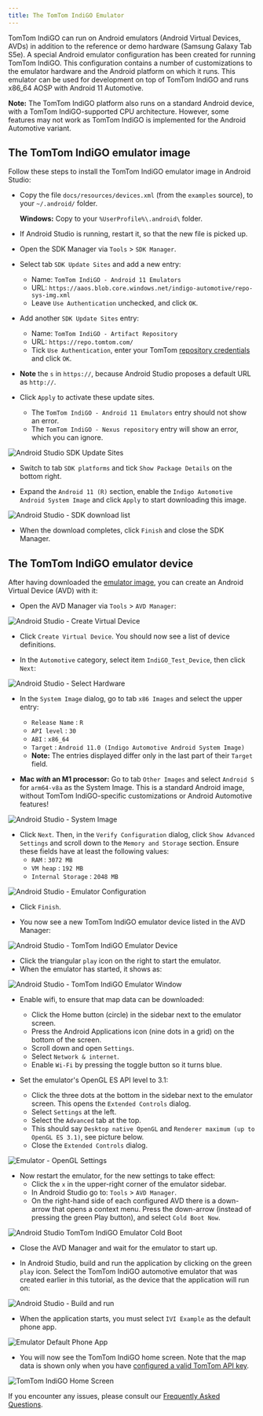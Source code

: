 ```yaml
---
title: The TomTom IndiGO Emulator
---
```


TomTom IndiGO can run on Android emulators (Android Virtual Devices, AVDs) in addition to the 
reference or demo hardware (Samsung Galaxy Tab S5e). A special Android emulator configuration has 
been created for running TomTom IndiGO. This configuration contains a number of customizations to 
the emulator hardware and the Android platform on which it runs. This emulator can be used for 
development on top of TomTom IndiGO and runs x86\_64 AOSP with Android 11 Automotive.

__Note:__ The TomTom IndiGO platform also runs on a standard Android device, with a TomTom 
IndiGO-supported CPU architecture. However, some features may not work as TomTom IndiGO is 
implemented for the Android Automotive variant.

## The TomTom IndiGO emulator image

Follow these steps to install the TomTom IndiGO emulator image in Android Studio:

- Copy the file `docs/resources/devices.xml` (from the `examples` source), to your `~/.android/`
  folder.

    __Windows:__ Copy to your `%UserProfile%\.android\` folder.

- If Android Studio is running, restart it, so that the new file is picked up.

- Open the SDK Manager via `Tools` > `SDK Manager`.

- Select tab `SDK Update Sites` and add a new entry:
    - Name: `TomTom IndiGO - Android 11 Emulators`
    - URL: `https://aaos.blob.core.windows.net/indigo-automotive/repo-sys-img.xml`
    - Leave `Use Authentication` unchecked, and click `OK`.

- Add another `SDK Update Sites` entry:
    - Name: `TomTom IndiGO - Artifact Repository`
    - URL: `https://repo.tomtom.com/`
    - Tick `Use Authentication`, enter your TomTom
      [repository credentials](/tomtom-indigo/documentation/getting-started/introduction)
      and click `OK`.

- __Note__ the `s` in `https://`, because Android Studio proposes a default URL as `http://`.

- Click `Apply` to activate these update sites.
    - The `TomTom IndiGO - Android 11 Emulators` entry should not show an error.
    - The `TomTom IndiGO - Nexus repository` entry will show an error, which you can ignore.

![Android Studio SDK Update Sites](images/android_studio_sdk_update_sites.png)

- Switch to tab `SDK platforms` and tick `Show Package Details` on the bottom right.

- Expand the `Android 11 (R)` section, enable the `Indigo Automotive Android System Image` and click
  `Apply` to start downloading this image.

![Android Studio - SDK download list](images/android_studio_sdk_platforms_download_list.png)

- When the download completes, click `Finish` and close the SDK Manager.

## The TomTom IndiGO emulator device

After having downloaded the [emulator image](#the-tomtom-indigo-emulator-image), you can create an
Android Virtual Device (AVD) with it:

- Open the AVD Manager via `Tools` > `AVD Manager`:

![Android Studio - Create Virtual Device](images/android_studio_your_virtual_devices.png)

- Click `Create Virtual Device`. You should now see a list of device definitions.

- In the `Automotive` category, select item `IndiGO_Test_Device`, then click `Next`:

![Android Studio - Select Hardware](images/android_studio_select_hardware.png)

- In the `System Image` dialog, go to tab `x86 Images` and select the upper entry:
    - `Release Name` : `R`
    - `API level` : `30`
    - `ABI` : `x86_64`
    - `Target` : `Android 11.0 (Indigo Automotive Android System Image)`
    - __Note:__ The entries displayed differ only in the last part of their `Target` field.

- __Mac _with_ an M1 processor:__ Go to tab `Other Images` and select `Android S` for `arm64-v8a` as
  the System Image. This is a standard Android image, without TomTom IndiGO-specific customizations 
  or Android Automotive features!

![Android Studio - System Image](images/android_studio_android_r.png)

- Click `Next`. Then, in the `Verify Configuration` dialog, click `Show Advanced Settings` and
  scroll down to the `Memory and Storage` section. Ensure these fields have at least the following
  values:
    - `RAM` : `3072 MB`
    - `VM heap` : `192 MB`
    - `Internal Storage` : `2048 MB`

![Android Studio - Emulator Configuration](images/android_studio_emulator_configuration.png)

- Click `Finish`.

- You now see a new TomTom IndiGO emulator device listed in the AVD Manager:

![Android Studio - TomTom IndiGO Emulator Device](images/android_studio_tomtom-indigo_emulator_device.png)

- Click the triangular `play` icon on the right to start the emulator.
- When the emulator has started, it shows as:

![Android Studio - TomTom IndiGO Emulator Window](images/android_studio_tomtom-indigo_emulator_window.png)

- Enable wifi, to ensure that map data can be downloaded:
    - Click the Home button (circle) in the sidebar next to the emulator screen.
    - Press the Android Applications icon (nine dots in a grid) on the bottom of the screen.
    - Scroll down and open `Settings`.
    - Select `Network & internet`.
    - Enable `Wi-Fi` by pressing the toggle button so it turns blue.

- Set the emulator's OpenGL ES API level to 3.1:
    - Click the three dots at the bottom in the sidebar next to the emulator screen. This opens the
      `Extended Controls` dialog.
    - Select `Settings` at the left.
    - Select the `Advanced` tab at the top.
    - This should say `Desktop native OpenGL` and `Renderer maximum (up to OpenGL ES 3.1)`, see
      picture below.
    - Close the `Extended Controls` dialog.

![Emulator - OpenGL Settings](images/emulator_opengl_settings.png)

- Now restart the emulator, for the new settings to take effect:
    - Click the `x` in the upper-right corner of the emulator sidebar.
    - In Android Studio go to: `Tools` > `AVD Manager`.
    - On the right-hand side of each configured AVD there is a down-arrow that opens a context menu.
      Press the down-arrow (instead of pressing the green Play button), and select `Cold Boot Now`.

![Android Studio TomTom IndiGO Emulator Cold Boot](images/android_studio_tomtom-indigo_emulator_cold_boot.png)

- Close the AVD Manager and wait for the emulator to start up.

- In Android Studio, build and run the application by clicking on the green `play` icon. Select the
  TomTom IndiGO automotive emulator that was created earlier in this tutorial, as the device that 
  the application will run on:

![Android Studio - Build and run](images/android_studio_build_and_run.png)

- When the application starts, you must select `IVI Example` as the default phone app.

![Emulator Default Phone App](images/emulator_default_phone_app.png)

- You will now see the TomTom IndiGO home screen. Note that the map data is shown only when you have
  [configured a valid TomTom API key](/tomtom-indigo/documentation/getting-started/getting-the-tomtom-api-key).

![TomTom IndiGO Home Screen](images/tomtom-indigo_home_screen.png)

If you encounter any issues, please consult our
[Frequently Asked Questions](/tomtom-indigo/documentation/getting-started/frequently-asked-questions-faq).
